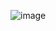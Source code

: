 ![image](https://user-images.githubusercontent.com/59405594/124342423-8165f780-dbe1-11eb-876b-69eac0d9063b.png)

